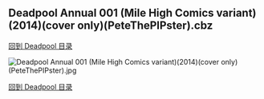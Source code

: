 ## Deadpool Annual 001 (Mile High Comics variant)(2014)(cover only)(PeteThePIPster).cbz


[回到 Deadpool 目录](https://github.com/alicewish/markdown/blob/master/series/Deadpool.md)


![Deadpool Annual 001 (Mile High Comics variant)(2014)(cover only)(PeteThePIPster).jpg](https://wx1.sinaimg.cn/large/6a9fdecaly1fr0t640y6yj20zk1jn7wh.jpg)

[回到 Deadpool 目录](https://github.com/alicewish/markdown/blob/master/series/Deadpool.md)

